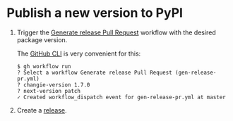 # Publish a new version to PyPI

1. Trigger the [Generate release Pull Request][gen-release-pr] workflow with the
desired package version.

   The [GitHub CLI](https://github.com/cli/cli/) is very convenient for this:

   ```console
   $ gh workflow run
   ? Select a workflow Generate release Pull Request (gen-release-pr.yml)
   ? changie-version 1.7.0
   ? next-version patch
   ✓ Created workflow_dispatch event for gen-release-pr.yml at master
   ```

1. Create a [release](https://github.com/edgarrmondragon/citric/releases/new).

[gen-release-pr]: https://github.com/edgarrmondragon/citric/actions/workflows/gen-release-pr.yml
